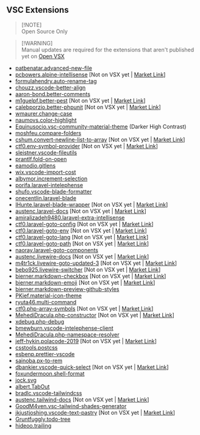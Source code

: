 ## VSC Extensions

> [!NOTE]<br>Open Source Only

> [!WARNING]<br>Manual updates are required for the extensions that aren't published yet on [Open VSX](https://open-vsx.org)

- [patbenatar.advanced-new-file](https://github.com/patbenatar/vscode-advanced-new-file)
- [pcbowers.alpine-intellisense](https://github.com/pcbowers/alpine-intellisense) [Not on VSX yet | [Market Link](https://marketplace.visualstudio.com/items?itemName=pcbowers.alpine-intellisense)]
- [formulahendry.auto-rename-tag](https://github.com/formulahendry/vscode-auto-rename-tag)
- [chouzz.vscode-better-align](https://github.com/chouzz/vscode-better-align)
- [aaron-bond.better-comments](https://github.com/aaron-bond/better-comments)
- [m1guelpf.better-pest](https://github.com/m1guelpf/better-pest) [Not on VSX yet | [Market Link](https://marketplace.visualstudio.com/items?itemName=m1guelpf.better-pest)]
- [calebporzio.better-phpunit](https://github.com/calebporzio/better-phpunit) [Not on VSX yet | [Market Link](https://marketplace.visualstudio.com/items?itemName=calebporzio.better-phpunit)]
- [wmaurer.change-case](https://github.com/wmaurer/vscode-change-case)
- [naumovs.color-highlight](https://github.com/enyancc/vscode-ext-color-highlight)
- [Equinusocio.vsc-community-material-theme](https://github.com/material-theme/vsc-community-material-theme) (Darker High Contrast)
- [moshfeu.compare-folders](https://github.com/moshfeu/vscode-compare-folders)
- [cshum.convert-newline-list-to-array](https://github.com/colinshum/vsc-newline-to-array) [Not on VSX yet | [Market Link](https://marketplace.visualstudio.com/items?itemName=cshum.convert-newline-list-to-array)]
- [ctf0.env-symbol-provider](https://github.com/ctf0/env-symbol-provider.git) [Not on VSX yet | [Market Link](https://marketplace.visualstudio.com/items?itemName=ctf0.env-symbol-provider)]
- [sleistner.vscode-fileutils](https://github.com/sleistner/vscode-fileutils)
- [prantlf.fold-on-open](https://github.com/prantlf/vscode-fold-on-open)
- [eamodio.gitlens](https://github.com/gitkraken/vscode-gitlens)
- [wix.vscode-import-cost](https://github.com/wix/import-cost)
- [albymor.increment-selection](https://github.com/albymor/Increment-Selection)
- [porifa.laravel-intelephense](https://github.com/porifa/vscode-laraphense)
- [shufo.vscode-blade-formatter](https://github.com/shufo/vscode-blade-formatter)
- [onecentlin.laravel-blade](https://github.com/onecentlin/laravel-blade-snippets-vscode)
- [IHunte.laravel-blade-wrapper](https://github.com/IHunte/Laravel-Blade-Wrapper) [Not on VSX yet | [Market Link](https://marketplace.visualstudio.com/items?itemName=IHunte.laravel-blade-wrapper)]
- [austenc.laravel-docs](https://github.com/austenc/vscode-laravel-docs) [Not on VSX yet | [Market Link](https://marketplace.visualstudio.com/items?itemName=austenc.laravel-docs)]
- [amiralizadeh9480.laravel-extra-intellisense](https://github.com/amir9480/vscode-laravel-extra-intellisense)
- [ctf0.laravel-goto-config](https://github.com/ctf0/laravel-goto-config) [Not on VSX yet | [Market Link](https://marketplace.visualstudio.com/items?itemName=ctf0.laravel-goto-config)]
- [ctf0.laravel-goto-env](https://github.com/ctf0/laravel-goto-env) [Not on VSX yet | [Market Link](https://marketplace.visualstudio.com/items?itemName=ctf0.laravel-goto-env)]
- [ctf0.laravel-goto-lang](https://github.com/ctf0/laravel-goto-lang) [Not on VSX yet | [Market Link](https://marketplace.visualstudio.com/items?itemName=ctf0.laravel-goto-lang)]
- [ctf0.laravel-goto-path](https://github.com/ctf0/laravel-goto-path) [Not on VSX yet | [Market Link](https://marketplace.visualstudio.com/items?itemName=ctf0.laravel-goto-path)]
- [naoray.laravel-goto-components](https://github.com/Naoray/laravel-goto-components)
- [austenc.livewire-docs](https://github.com/austenc/vscode-livewire-docs) [Not on VSX yet | [Market Link](https://marketplace.visualstudio.com/items?itemName=austenc.livewire-docs)]
- [m4tr1ck.livewire-goto-updated-3](https://github.com/m4tr1ck/vscode-livewire-goto) [Not on VSX yet | [Market Link](https://marketplace.visualstudio.com/items?itemName=M4tr1ck.livewire-goto-updated-3)]
- [bebo925.livewire-switcher](https://github.com/bebo925/livewire-switcher) [Not on VSX yet | [Market Link](https://marketplace.visualstudio.com/items?itemName=bebo925.livewire-switcher)]
- [bierner.markdown-checkbox](https://github.com/mjbvz/vscode-markdown-checkboxes) [Not on VSX yet | [Market Link](https://marketplace.visualstudio.com/items?itemName=bierner.markdown-checkbox)]
- [bierner.markdown-emoji](https://github.com/mjbvz/vscode-markdown-emoji) [Not on VSX yet | [Market Link](https://marketplace.visualstudio.com/items?itemName=bierner.markdown-emoji)]
- [bierner.markdown-preview-github-styles](https://github.com/mjbvz/vscode-github-markdown-preview-style)
- [PKief.material-icon-theme](https://github.com/PKief/vscode-material-icon-theme)
- [ryuta46.multi-command](https://github.com/ryuta46/vscode-multi-command)
- [ctf0.php-array-symbols](https://github.com/ctf0/vscode-php-array-symbol-provider) [Not on VSX yet | [Market Link](https://marketplace.visualstudio.com/items?itemName=ctf0.php-array-symbols)]
- [MehediDracula.php-constructor](https://github.com/MehediDracula/PHP-Constructor) [Not on VSX yet | [Market Link](https://marketplace.visualstudio.com/items?itemName=MehediDracula.php-constructor)]
- [xdebug.php-debug](https://github.com/xdebug/vscode-php-debug)
- [bmewburn.vscode-intelephense-client](https://github.com/bmewburn/vscode-intelephense)
- [MehediDracula.php-namespace-resolver](https://github.com/MehediDracula/php-namespace-resolver)
- [jeff-hykin.polacode-2019](https://github.com/jeff-hykin/polacode) [Not on VSX yet | [Market Link](https://marketplace.visualstudio.com/items?itemName=jeff-hykin.polacode-2019)]
- [csstools.postcss](https://github.com/csstools/postcss-language)
- [esbenp.prettier-vscode](https://github.com/prettier/prettier-vscode)
- [sainoba.px-to-rem](https://github.com/sainoba/vscode-px-to-rem)
- [dbankier.vscode-quick-select](https://github.com/dbankier/vscode-quick-select) [Not on VSX yet | [Market Link](https://marketplace.visualstudio.com/items?itemName=dbankier.vscode-quick-select)]
- [foxundermoon.shell-format](https://github.com/foxundermoon/vs-shell-format)
- [jock.svg](https://github.com/lishu/vscode-svg2)
- [albert.TabOut](https://github.com/albertromkes/tabout)
- [bradlc.vscode-tailwindcss](https://github.com/tailwindlabs/tailwindcss-intellisense)
- [austenc.tailwind-docs](https://github.com/austenc/vscode-tailwind-docs) [Not on VSX yet | [Market Link](https://marketplace.visualstudio.com/items?itemName=austenc.tailwind-docs)]
- [GoodM4ven.vsc-tailwind-shades-generator](https://github.com/GoodM4ven/vsc-tailwind-shades-generator)
- [jkjustjoshing.vscode-text-pastry](https://github.com/jkjustjoshing/vscode-text-pastry) [Not on VSX yet | [Market Link](https://marketplace.visualstudio.com/items?itemName=jkjustjoshing.vscode-text-pastry)]
- [Gruntfuggly.todo-tree](https://github.com/Gruntfuggly/todo-tree)
- [hideoo.trailing](https://github.com/HiDeoo/trailing)
